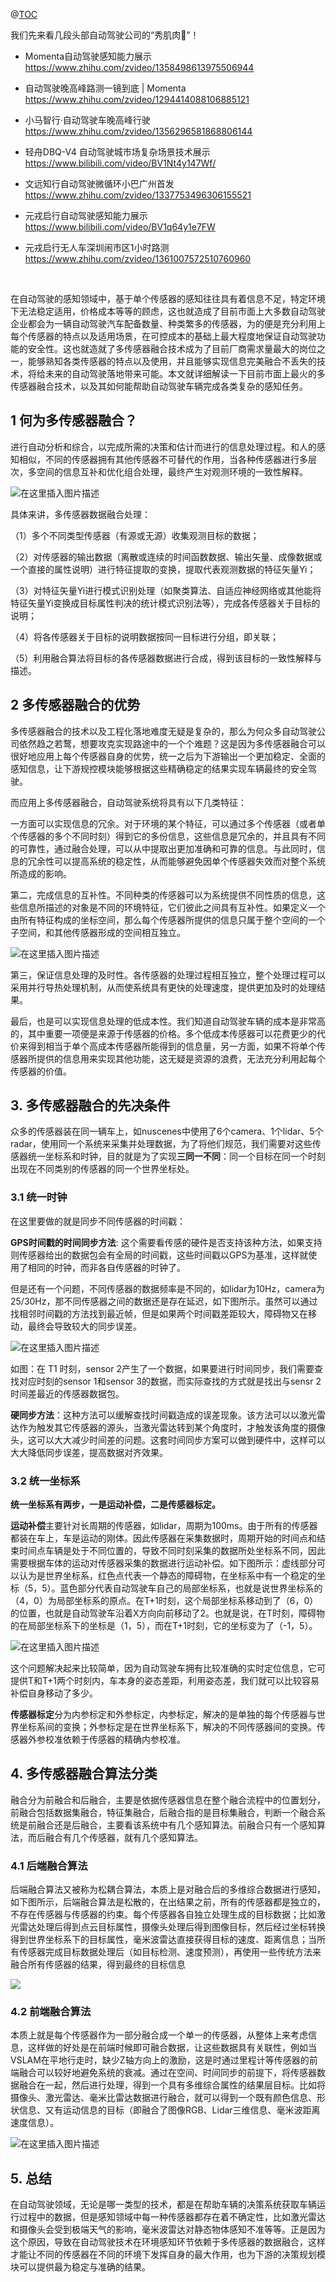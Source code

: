 


@[TOC](目录)

我们先来看几段头部自动驾驶公司的“秀肌肉💪”！

- Momenta自动驾驶感知能力展示
 https://www.zhihu.com/zvideo/1358498613975506944

- 自动驾驶晚高峰路测一镜到底 | Momenta
 https://www.zhihu.com/zvideo/1294414088106885121

- 小马智行·自动驾驶车晚高峰行驶
 https://www.zhihu.com/zvideo/1356296581868806144

- 轻舟DBQ-V4 自动驾驶城市场复杂场景技术展示
 https://www.bilibili.com/video/BV1Nt4y147Wf/

- 文远知行自动驾驶微循环小巴广州首发
 https://www.zhihu.com/zvideo/1337753496306155521

- 元戎启行自动驾驶感知能力展示
 https://www.bilibili.com/video/BV1q64y1e7FW

- 元戎启行无人车深圳闹市区1小时路测 
 https://www.zhihu.com/zvideo/1361007572510760960


<br>

在自动驾驶的感知领域中，基于单个传感器的感知往往具有着信息不足，特定环境下无法稳定适用，价格成本等等的顾虑，这也就造成了目前市面上大多数自动驾驶企业都会为一辆自动驾驶汽车配备数量、种类繁多的传感器，为的便是充分利用上每个传感器的特点以及适用场景，在可控成本的基础上最大程度地保证自动驾驶功能的安全性。这也就造就了多传感器融合技术成为了目前厂商需求量最大的岗位之一，能够熟知各类传感器的特点以及使用，并且能够实现信息完美融合不丢失的技术，将给未来的自动驾驶落地带来可能。本文就详细解读一下目前市面上最火的多传感器融合技术，以及其如何能帮助自动驾驶车辆完成各类复杂的感知任务。

## 1 何为多传感器融合？

进行自动分析和综合，以完成所需的决策和估计而进行的信息处理过程。和人的感知相似，不同的传感器拥有其他传感器不可替代的作用，当各种传感器进行多层次，多空间的信息互补和优化组合处理，最终产生对观测环境的一致性解释。

![在这里插入图片描述](https://img-blog.csdnimg.cn/a7af8af8a55a4124ad9ddee6ef711120.png)


具体来讲，多传感器数据融合处理：

（1）多个不同类型传感器（有源或无源）收集观测目标的数据；

（2）对传感器的输出数据（离散或连续的时间函数数据、输出矢量、成像数据或一个直接的属性说明）进行特征提取的变换，提取代表观测数据的特征矢量Yi；

（3）对特征矢量Yi进行模式识别处理（如聚类算法、自适应神经网络或其他能将特征矢量Yi变换成目标属性判决的统计模式识别法等），完成各传感器关于目标的说明；

（4）将各传感器关于目标的说明数据按同一目标进行分组，即关联；

（5）利用融合算法将目标的各传感器数据进行合成，得到该目标的一致性解释与描述。

## 2 多传感器融合的优势

多传感器融合的技术以及工程化落地难度无疑是复杂的，那么为何众多自动驾驶公司依然趋之若鹜，想要攻克实现路途中的一个个难题？这是因为多传感器融合可以很好地应用上每个传感器自身的优势，统一之后为下游输出一个更加稳定、全面的感知信息，让下游规控模块能够根据这些精确稳定的结果实现车辆最终的安全驾驶。

而应用上多传感器融合，自动驾驶系统将具有以下几类特征：

一方面可以实现信息的冗余。对于环境的某个特征，可以通过多个传感器（或者单个传感器的多个不同时刻）得到它的多份信息，这些信息是冗余的，并且具有不同的可靠性，通过融合处理，可以从中提取出更加准确和可靠的信息。与此同时，信息的冗余性可以提高系统的稳定性，从而能够避免因单个传感器失效而对整个系统所造成的影响。

第二，完成信息的互补性。不同种类的传感器可以为系统提供不同性质的信息，这些信息所描述的对象是不同的环境特征，它们彼此之间具有互补性。如果定义一个由所有特征构成的坐标空间，那么每个传感器所提供的信息只属于整个空间的一个子空间，和其他传感器形成的空间相互独立。

![在这里插入图片描述](https://img-blog.csdnimg.cn/5d7657eb582347d789f1b3ce7cf4c946.png)


第三，保证信息处理的及时性。各传感器的处理过程相互独立，整个处理过程可以采用并行导热处理机制，从而使系统具有更快的处理速度，提供更加及时的处理结果。

最后，也是可以实现信息处理的低成本性。我们知道自动驾驶车辆的成本是非常高的，其中重要一项便是来源于传感器的价格。多个低成本传感器可以花费更少的代价来得到相当于单个高成本传感器所能得到的信息量，另一方面，如果不将单个传感器所提供的信息用来实现其他功能，这无疑是资源的浪费，无法充分利用起每个传感器的价值。

## 3. 多传感器融合的先决条件

众多的传感器装在同一辆车上，如nuscenes中使用了6个camera、1个lidar、5个radar，使用同一个系统来采集并处理数据，为了将他们规范，我们需要对这些传感器统一坐标系和时钟，目的就是为了实现**三同一不同**：同一个目标在同一个时刻出现在不同类别的传感器的同一个世界坐标处。 

### 3.1 统一时钟

在这里要做的就是同步不同传感器的时间戳：

**GPS时间戳的时间同步方法**: 这个需要看传感的硬件是否支持该种方法，如果支持则传感器给出的数据包会有全局的时间戳，这些时间戳以GPS为基准，这样就使用了相同的时钟，而非各自传感器的时钟了。

但是还有一个问题，不同传感器的数据频率是不同的，如lidar为10Hz，camera为25/30Hz，那不同传感器之间的数据还是存在延迟，如下图所示。虽然可以通过找相邻时间戳的方法找到最近帧，但是如果两个时间戳差距较大，障碍物又在移动，最终会导致较大的同步误差。

![在这里插入图片描述](https://img-blog.csdnimg.cn/e14420278fa6436db3b7c7f138a447b1.png)

 

如图：在 T1 时刻，sensor 2产生了一个数据，如果要进行时间同步，我们需要查找对应时刻的sensor 1和sensor 3的数据，而实际查找的方式就是找出与sensr 2时间差最近的传感器数据包。

**硬同步方法**：这种方法可以缓解查找时间戳造成的误差现象。该方法可以以激光雷达作为触发其它传感器的源头，当激光雷达转到某个角度时，才触发该角度的摄像头，这可以大大减少时间差的问题。这套时间同步方案可以做到硬件中，这样可以大大降低同步误差，提高数据对齐效果。

### 3.2 统一坐标系

**统一坐标系有两步，一是运动补偿，二是传感器标定。**

**运动补偿**主要针对长周期的传感器，如lidar，周期为100ms。由于所有的传感器都装在车上，车是运动的刚体。因此传感器在采集数据时，周期开始的时间点和结束时间点车辆是处于不同位置的，导致不同时刻采集的数据所处坐标系不同，因此需要根据车体的运动对传感器采集的数据进行运动补偿。如下图所示：虚线部分可以认为是世界坐标系，红色点代表一个静态的障碍物，在坐标系中有一个稳定的坐标（5，5）。蓝色部分代表自动驾驶车自己的局部坐标系，也就是说世界坐标系的（4，0）为局部坐标系的原点。在T+1时刻，这个局部坐标系移动到了（6，0）的位置，也就是自动驾驶车沿着X方向向前移动了2。也就是说，在T时刻，障碍物的在局部坐标系下的坐标是（1，5），而在T+1时刻，它的坐标变为了（-1，5）。

 
![在这里插入图片描述](https://img-blog.csdnimg.cn/ca2e68d200944656a87391270653ba12.png)

 

 这个问题解决起来比较简单，因为自动驾驶车拥有比较准确的实时定位信息，它可提供T和T+1两个时刻内，车本身的姿态差距，利用姿态差，我们就可以比较容易补偿自身移动了多少。

**传感器标定**分为内参标定和外参标定，内参标定，解决的是单独的每个传感器与世界坐标系间的变换；外参标定是在世界坐标系下，解决的不同传感器间的变换。传感器外参校准依赖于传感器的精确内参校准。

## 4. 多传感器融合算法分类

融合分为前融合和后融合，主要是依据传感器信息在整个融合流程中的位置划分，前融合包括数据集融合，特征集融合，后融合指的是目标集融合，判断一个融合系统是前融合还是后融合，主要看该系统中有几个感知算法。前融合只有一个感知算法，而后融合有几个传感器，就有几个感知算法。

### 4.1 后端融合算法

后端融合算法又被称为松耦合算法，本质上是对融合后的多维综合数据进行感知，如下图所示，后端融合算法是松散的，在出结果之前，所有的传感器都是独立的，不存在传感器与传感器的约束。每个传感器各自独立处理生成的目标数据；比如激光雷达处理后得到点云目标属性，摄像头处理后得到图像目标，然后经过坐标转换得到世界坐标系下的目标属性，毫米波雷达直接获得目标的速度、距离信息；当所有传感器完成目标数据处理后（如目标检测、速度预测），再使用一些传统方法来融合所有传感器的结果，得到最终的目标信息

![](https://img-blog.csdnimg.cn/6e783ba195964017aef96bf7204b683c.png)

### 4.2 前端融合算法

本质上就是每个传感器作为一部分融合成一个单一的传感器，从整体上来考虑信息，这样做的好处是在前端时候即可融合数据，让这些数据具有关联性，例如当VSLAM在平地行走时，缺少Z轴方向上的激励，这是时通过里程计等传感器的前端融合可以较好地避免系统的衰减。通过在空间、时间同步的前提下，将传感器数据融合在一起，然后进行处理，得到一个具有多维综合属性的结果层目标。比如将摄像头、激光雷达、毫米比雷达数据进行融合，就可以得到一个既有颜色信息、形状信息、又有运动信息的目标（即融合了图像RGB、Lidar三维信息、毫米波距离速度信息）。

![在这里插入图片描述](https://img-blog.csdnimg.cn/2ccde02dbd074807bda31fb256713610.png)



## 5. 总结

在自动驾驶领域，无论是哪一类型的技术，都是在帮助车辆的决策系统获取车辆运行过程中的数据，但是感知领域中每一种传感器都存在着不确定性，比如激光雷达和摄像头会受到极端天气的影响，毫米波雷达对静态物体感知不准等等。正是因为这个原因，导致在自动驾驶技术在环境感知环节依赖于多传感器的数据融合，这样才能让不同的传感器在不同的环境下发挥自身的最大作用，也为下游的决策规划模块可以提供最为稳定与准确的结果。

